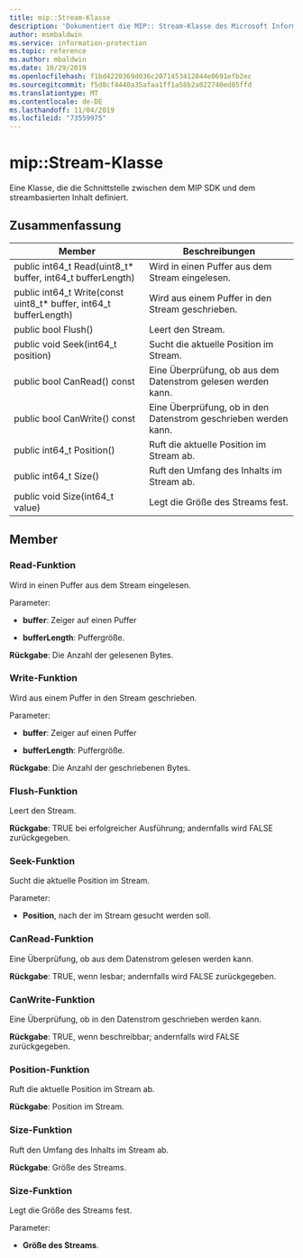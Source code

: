```yaml
---
title: mip::Stream-Klasse
description: 'Dokumentiert die MIP:: Stream-Klasse des Microsoft Information Protection (MIP) SDK.'
author: msmbaldwin
ms.service: information-protection
ms.topic: reference
ms.author: mbaldwin
ms.date: 10/29/2019
ms.openlocfilehash: f1bd4220369d036c2071453412844e0691efb2ec
ms.sourcegitcommit: f5d8cf4440a35afaa1ff1a58b2a022740ed85ffd
ms.translationtype: MT
ms.contentlocale: de-DE
ms.lasthandoff: 11/04/2019
ms.locfileid: "73559975"
---
```

# <a name="class-mipstream"></a>mip::Stream-Klasse 
Eine Klasse, die die Schnittstelle zwischen dem MIP SDK und dem streambasierten Inhalt definiert.
  
## <a name="summary"></a>Zusammenfassung
 Member                        | Beschreibungen                                
--------------------------------|---------------------------------------------
public int64_t Read(uint8_t* buffer, int64_t bufferLength)  |  Wird in einen Puffer aus dem Stream eingelesen.
public int64_t Write(const uint8_t* buffer, int64_t bufferLength)  |  Wird aus einem Puffer in den Stream geschrieben.
public bool Flush()  |  Leert den Stream.
public void Seek(int64_t position)  |  Sucht die aktuelle Position im Stream.
public bool CanRead() const  |  Eine Überprüfung, ob aus dem Datenstrom gelesen werden kann.
public bool CanWrite() const  |  Eine Überprüfung, ob in den Datenstrom geschrieben werden kann.
public int64_t Position()  |  Ruft die aktuelle Position im Stream ab.
public int64_t Size()  |  Ruft den Umfang des Inhalts im Stream ab.
public void Size(int64_t value)  |  Legt die Größe des Streams fest.
  
## <a name="members"></a>Member
  
### <a name="read-function"></a>Read-Funktion
Wird in einen Puffer aus dem Stream eingelesen.

Parameter:  
* **buffer**: Zeiger auf einen Puffer 


* **bufferLength**: Puffergröße. 



  
**Rückgabe**: Die Anzahl der gelesenen Bytes.
  
### <a name="write-function"></a>Write-Funktion
Wird aus einem Puffer in den Stream geschrieben.

Parameter:  
* **buffer**: Zeiger auf einen Puffer 


* **bufferLength**: Puffergröße. 



  
**Rückgabe**: Die Anzahl der geschriebenen Bytes.
  
### <a name="flush-function"></a>Flush-Funktion
Leert den Stream.

  
**Rückgabe**: TRUE bei erfolgreicher Ausführung; andernfalls wird FALSE zurückgegeben.
  
### <a name="seek-function"></a>Seek-Funktion
Sucht die aktuelle Position im Stream.

Parameter:  
* **Position**, nach der im Stream gesucht werden soll.


  
### <a name="canread-function"></a>CanRead-Funktion
Eine Überprüfung, ob aus dem Datenstrom gelesen werden kann.

  
**Rückgabe**: TRUE, wenn lesbar; andernfalls wird FALSE zurückgegeben.
  
### <a name="canwrite-function"></a>CanWrite-Funktion
Eine Überprüfung, ob in den Datenstrom geschrieben werden kann.

  
**Rückgabe**: TRUE, wenn beschreibbar; andernfalls wird FALSE zurückgegeben.
  
### <a name="position-function"></a>Position-Funktion
Ruft die aktuelle Position im Stream ab.

  
**Rückgabe**: Position im Stream.
  
### <a name="size-function"></a>Size-Funktion
Ruft den Umfang des Inhalts im Stream ab.

  
**Rückgabe**: Größe des Streams.
  
### <a name="size-function"></a>Size-Funktion
Legt die Größe des Streams fest.

Parameter:  
* **Größe des Streams**.

